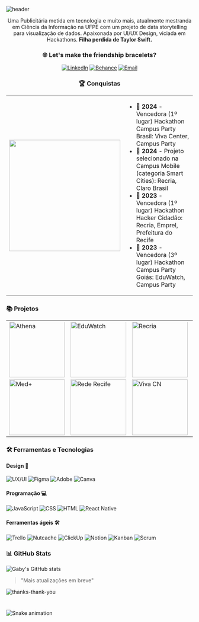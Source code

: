 ![header](https://github.com/user-attachments/assets/8e7db65c-8394-4d19-aaa9-9689478acdb9)

<div align="center">

Uma Publicitária metida em tecnologia e muito mais, atualmente mestranda em Ciência da Informação na UFPE com um projeto de data storytelling para visualização de dados. Apaixonada por UI/UX Design, viciada em Hackathons. **Filha perdida de Taylor Swift.**

</div>

<div align="center">

### 🌐 Let's make the friendship bracelets?
[![LinkedIn](https://img.shields.io/badge/LinkedIn-0077B5?style=for-the-badge&logo=linkedin&logoColor=white)](https://www.linkedin.com/in/gabygraciano/)
[![Behance](https://img.shields.io/badge/Behance-1769ff?style=for-the-badge&logo=behance&logoColor=white)](https://www.behance.net/gabygraciano)
[![Email](https://img.shields.io/badge/Email-D14836?style=for-the-badge&logo=gmail&logoColor=white)](mailto:gabifc_graciano@hotmail.com)

</div>

<div align="center">
  
### 🏆 Conquistas 
  
</div>
  
<table>
  <tr>
    <td><img src="https://github.com/user-attachments/assets/015a513f-2916-40ef-beaf-62212886f6d9" width="300"></td>
    <td>
      <ul>
        <li>🥇 <strong>2024</strong> - Vencedora (1º lugar) Hackathon Campus Party Brasil: Viva Center, Campus Party</li>
        <li>🏅 <strong>2024</strong> - Projeto selecionado na Campus Mobile (categoria Smart Cities): Recria, Claro Brasil</li>
        <li>🥇 <strong>2023</strong> - Vencedora (1º lugar) Hackathon Hacker Cidadão: Recria, Emprel, Prefeitura do Recife</li>
        <li>🥉 <strong>2023</strong> - Vencedora (3º lugar) Hackathon Campus Party Goiás: EduWatch, Campus Party</li>
      </ul>
    </td>
  </tr>
</table>

### 📚 Projetos

<table>
  <tr>
    <td>
      <a href="https://github.com/gabygraciano/Previsao-de-Tipos-de-Consumo-com-Tkinter-e-Machine-Learning">
        <img src="https://github.com/user-attachments/assets/d211f06a-a12a-40fa-b264-1d11260da981" alt="Athena" width="150">
      </a>
    </td>
    <td>
      <a href="https://github.com/marcelopetroni/RecTeam">
        <img src="https://github.com/user-attachments/assets/883ff0ff-0b0c-4961-a9a8-c7e293873643" alt="EduWatch" width="150">
      </a>
    </td>
    <td>
      <a href="https://github.com/marcelopetroni/RedeRecife">
        <img src="https://github.com/user-attachments/assets/9438d7a3-8a9e-4423-a4a3-7118b173f6b2" alt="Recria" width="150">
      </a>
    </td>
    <td>
      <a href="https://github.com/marcelopetroni/MedPlus">
        <img src="https://github.com/user-attachments/assets/79d50578-ebf9-4787-b842-c48cf9a2cbcb" alt="RotulAi" width="150">
      </a>
    </td>
  </tr>
  <tr>
    <td>
      <a href="https://github.com/sergioluisfilho/RotulAI">
        <img src="https://github.com/user-attachments/assets/43208b20-e342-4ad6-9537-e27228642205" alt="Med+" width="150">
      </a>
    </td>
    <td>
      <a href="https://github.com/GustavoHLMA/Recria-Client">
        <img src="https://github.com/user-attachments/assets/71aa51ab-d4db-4f41-9ffb-725c81096e37" alt="Rede Recife" width="150">
      </a>
    </td>
    <td>
      <a href="https://www.behance.net/gallery/193931305/EDUWATCH-(UXUI-Design)">
        <img src="https://github.com/user-attachments/assets/f89f2f89-a322-4c9e-8fea-14dd89cf87f4" alt="Viva CN" width="150">
      </a>
    </td>
    <td>
      <a href="https://github.com/DanielEmidio1988/athena">
        <img src="https://github.com/user-attachments/assets/3b0978fd-b07a-4554-abae-6eec7725c2a5" alt="Modelo de Previsão" width="150">
      </a>
    </td>
  </tr>
</table>




### 🛠️ Ferramentas e Tecnologias

#### Design 🎨
![UX/UI](https://img.shields.io/badge/UX%2FUI-ff69b4?style=for-the-badge&logo=figma&logoColor=white)
![Figma](https://img.shields.io/badge/Figma-F24E1E?style=for-the-badge&logo=figma&logoColor=white)
![Adobe](https://img.shields.io/badge/Adobe-FF0000?style=for-the-badge&logo=adobe&logoColor=white)
![Canva](https://img.shields.io/badge/Canva-00C4CC?style=for-the-badge&logo=canva&logoColor=white)

#### Programação 💻
![JavaScript](https://img.shields.io/badge/JavaScript-323330?style=for-the-badge&logo=javascript&logoColor=F7DF1E)
![CSS](https://img.shields.io/badge/CSS-1572B6?style=for-the-badge&logo=css3&logoColor=white)
![HTML](https://img.shields.io/badge/HTML-E34F26?style=for-the-badge&logo=html5&logoColor=white)
![React Native](https://img.shields.io/badge/React_Native-20232A?style=for-the-badge&logo=react&logoColor=61DAFB)

#### Ferramentas ágeis 🛠️
![Trello](https://img.shields.io/badge/Trello-0052CC?style=for-the-badge&logo=trello&logoColor=white)
![Nutcache](https://img.shields.io/badge/Nutcache-0052CC?style=for-the-badge&logo=nutcache&logoColor=white)
![ClickUp](https://img.shields.io/badge/ClickUp-7B68EE?style=for-the-badge&logo=clickup&logoColor=white)
![Notion](https://img.shields.io/badge/Notion-000000?style=for-the-badge&logo=notion&logoColor=white)
![Kanban](https://img.shields.io/badge/Kanban-FF4500?style=for-the-badge&logo=kanban&logoColor=white)
![Scrum](https://img.shields.io/badge/Scrum-000000?style=for-the-badge&logo=scrum&logoColor=white)

### 📊 GitHub Stats
![Gaby's GitHub stats](https://github-readme-stats.vercel.app/api?username=gabygraciano&show_icons=true&theme=radical)

> "Mais atualizações em breve" 

![thanks-thank-you](https://github.com/user-attachments/assets/6b9cdeca-662b-49c1-bd5d-5bfe64b36fa0)


###

<br clear="both">

<img src="https://raw.githubusercontent.com/gabygraciano/gabygraciano/output/snake.svg" alt="Snake animation" />

###


